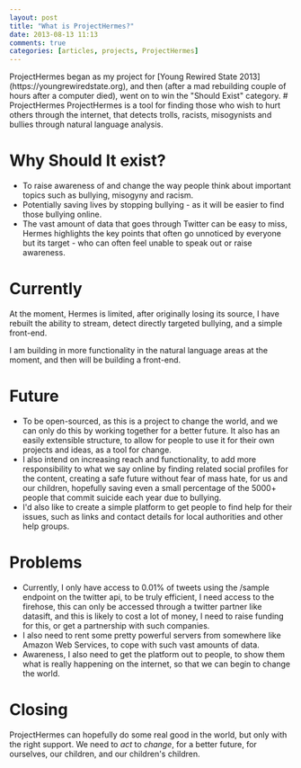 ```yaml
---
layout: post
title: "What is ProjectHermes?"
date: 2013-08-13 11:13
comments: true
categories: [articles, projects, ProjectHermes]
---
```

<img src="/assets/yrs.png" style="display:none;"/>
ProjectHermes began as my project for [Young Rewired State 2013](https://youngrewiredstate.org), and then (after a mad rebuilding couple of hours after a computer died), went on to win the "Should Exist" category.
<!-- more -->
# ProjectHermes
ProjectHermes is a tool for finding those who wish to hurt others through the internet, that detects trolls, racists, misogynists and bullies through natural language analysis.

# Why Should It exist?
- To raise awareness of and change the way people think about important topics such as bullying, misogyny and racism.
- Potentially saving lives by stopping bullying - as it will be easier to find those bullying online.
- The vast amount of data that goes through Twitter can be easy to miss, Hermes highlights the key points that often go unnoticed by everyone but its target - who can often feel unable to speak out or raise awareness.

# Currently
At the moment, Hermes is limited, after originally losing its source, I have rebuilt the ability to stream, detect directly targeted bullying, and a simple front-end.

I am building in more functionality in the natural language areas at the moment, and then will be building a front-end.

# Future
- To be open-sourced, as this is a project to change the world, and we can only do this by working together for a better future. It also has an easily extensible structure, to allow for people to use it for their own projects and ideas, as a tool for change.
- I also intend on increasing reach and functionality, to add more responsibility to what we say online by finding related social profiles for the content, creating a safe future without fear of mass hate, for us and our children, hopefully saving even a small percentage of the 5000+ people that commit suicide each year due to bullying.
- I'd also like to create a simple platform to get people to find help for their issues, such as links and contact details for local authorities and other help groups.

# Problems
- Currently, I only have access to 0.01% of tweets using the /sample endpoint on the twitter api, to be truly efficient, I need access to the firehose, this can only be accessed through a twitter partner like datasift, and this is likely to cost a lot of money, I need to raise funding for this, or get a partnership with such companies.
- I also need to rent some pretty powerful servers from somewhere like Amazon Web Services, to cope with such vast amounts of data.
- Awareness, I also need to get the platform out to people, to show them what is really happening on the internet, so that we can begin to change the world.

# Closing
ProjectHermes can hopefully do some real good in the world, but only with the right support. We need to _act_ to _change_, for a better future, for ourselves, our children, and our children's children.
